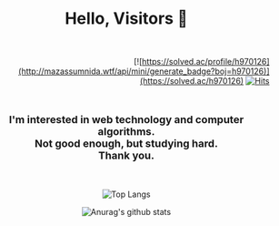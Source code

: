 <h1 align="center">Hello, Visitors 👋</h1>
<div align='right'>

<br/>

[![https://solved.ac/profile/h970126](http://mazassumnida.wtf/api/mini/generate_badge?boj=h970126)](https://solved.ac/h970126)
[![Hits](https://hits.seeyoufarm.com/api/count/incr/badge.svg?url=https%3A%2F%2Fgithub.com%2Frivercity310&count_bg=%2379C83D&title_bg=%23555555&icon=&icon_color=%23E7E7E7&title=hits&edge_flat=false)](https://github.com/rivercity310)

</div>

<br/>

<p align='center' style="font-size: 18px; font-weight: bold">
I'm interested in web technology and computer algorithms.<br/>
Not good enough, but studying hard. <br/>
Thank you.
</p>

<br/>

<div align="center">

![Top Langs](https://github-readme-stats.vercel.app/api/top-langs/?username=rivercity310&layout=compact&theme=transparent)
</div>

<div align="center">

![Anurag's github stats](https://github-readme-stats.vercel.app/api?username=rivercity310&show_icons=true&theme=transparent)

</div>

<!--
**rivercity310/rivercity310** is a ✨ _special_ ✨ repository because its `README.md` (this file) appears on your GitHub profile.

Here are some ideas to get you started:

- 🔭 I’m currently working on ...
- 🌱 I’m currently learning ...
- 👯 I’m looking to collaborate on ...
- 🤔 I’m looking for help with ...
- 💬 Ask me about ...
- 📫 How to reach me: ...
- 😄 Pronouns: ...
- ⚡ Fun fact: ...
-->
